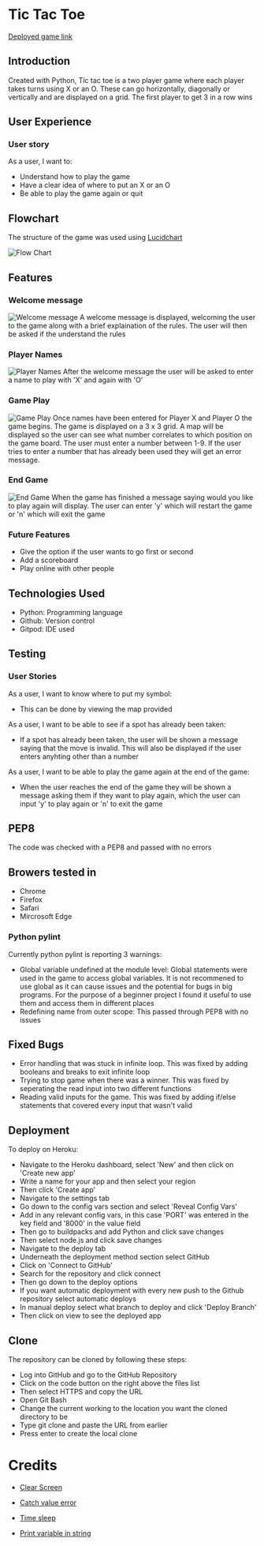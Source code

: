 # Tic Tac Toe

[Deployed game link](https://tic-tac-toe-1.herokuapp.com/)

## Introduction
Created with Python, Tic tac toe is a two player game where each player takes turns using X or an O. These can go horizontally, diagonally or vertically and are displayed on a grid. The first player to get 3 in a row wins

## User Experience
### User story
As a user, I want to:
- Understand how to play the game
- Have a clear idea of where to put an X or an O
- Be able to play the game again or quit

## Flowchart
The structure of the game was used using [Lucidchart](https://www.lucidchart.com/pages/landing?utm_source=google&utm_medium=cpc&utm_campaign=_chart_en_tier1_mixed_search_brand_exact_&km_CPC_CampaignId=1490375427&km_CPC_AdGroupID=137673543827&km_CPC_Keyword=lucid%20chart%20software&km_CPC_MatchType=e&km_CPC_ExtensionID=&km_CPC_Network=g&km_CPC_AdPosition=&km_CPC_Creative=588639287401&km_CPC_TargetID=aud-1660700197372:kwd-1007832806586&km_CPC_Country=1007903&km_CPC_Device=c&km_CPC_placement=&km_CPC_target=&gclid=CjwKCAjw5pShBhB_EiwAvmnNV24rtGB8vhbzTPT94X_52pvvg-Elz8nIPeGoIiOpQgX2s64WTkQEyRoCjuQQAvD_BwE)

![Flow Chart](assets/flow_chart.png)
## Features
### Welcome message
![Welcome message](assets/welcome_message.png)
A welcome message is displayed, welcoming the user to the game along with a brief explaination of the rules. The user will then be asked if the understand the rules

### Player Names
![Player Names](assets/enter_name.png)
After the welcome message the user will be asked to enter a name to play with 'X' and again with 'O'

### Game Play
![Game Play](assets/game_play.png)
Once names have been entered for Player X and Player O the game begins. The game is displayed on a 3 x 3 grid. A map will be displayed so the user can see what number correlates to which position on the game board. The user must enter a number between 1-9. If the user tries to enter a number that has already been used they will get an error message.

### End Game
![End Game](assets/play_again.png)
When the game has finished a message saying would you like to play again will display. The user can enter 'y' which will restart the game or 'n' which will exit the game

### Future Features
- Give the option if the user wants to go first or second 
- Add a scoreboard 
- Play online with other people

## Technologies Used
- Python: Programming language
- Github: Version control
- Gitpod: IDE used

## Testing 
### User Stories
As a user, I want to know where to put my symbol:
- This can be done by viewing the map provided 

As a user, I want to be able to see if a spot has already been taken:
- If a spot has already been taken, the user will be shown a message saying that the move is invalid. This will also be displayed if the user enters anyhting other than a number

As a user, I want to be able to play the game again at the end of the game:
- When the user reaches the end of the game they will be shown a message asking them if they want to play again, which the user can input 'y' to play again or 'n' to exit the game

## PEP8
The code was checked with a PEP8 and passed with no errors

## Browers tested in
- Chrome
- Firefox
- Safari
- Mircrosoft Edge

### Python pylint
Currently python pylint is reporting 3 warnings:
- Global variable undefined at the module level: Global statements were used in the game to access global variables. It is not recommened to use global as it can cause issues and the potential for bugs in big programs. For the purpose of a beginner project I found it useful to use them and access them in different places
- Redefining name from outer scope: This passed through PEP8 with no issues

## Fixed Bugs
- Error handling that was stuck in infinite loop. This was fixed by adding booleans and breaks to exit infinite loop
- Trying to stop game when there was a winner. This was fixed by seperating the read input into two different functions
- Reading valid inputs for the game. This was fixed by adding if/else statements that covered every input that wasn't valid

## Deployment 
To deploy on Heroku:
- Navigate to the Heroku dashboard, select 'New' and then click on 'Create new app'
- Write a name for your app and then select your region
- Then click 'Create app'
- Navigate to the settings tab
- Go down to the config vars section and select 'Reveal Config Vars'
- Add in any relevant config vars, in this case 'PORT' was entered in the key field and '8000' in the value field
- Then go to buildpacks and add Python and click save changes
- Then select node.js and click save changes
- Navigate to the deploy tab
- Underneath the deployment method section select GitHub
- Click on 'Connect to GitHub'
- Search for the repository and click connect
- Then go down to the deploy options
- If you want automatic deployment with every new push to the Github repository select automatic deploys
- In manual deploy select what branch to deploy and click 'Deploy Branch'
- Then click on view to see the deployed app

## Clone
The repository can be cloned by following these steps:

- Log into GitHub and go to the GitHub Repository
- Click on the code button on the right above the files list
- Then select HTTPS and copy the URL
- Open Git Bash
- Change the current working to the location you want the cloned directory to be
- Type git clone and paste the URL from earlier
- Press enter to create the local clone

# Credits
- [Clear Screen](https://stackoverflow.com/questions/4810537/how-to-clear-the-screen-in-python)

- [Catch value error](https://stackoverflow.com/questions/58354826/cant-catch-valueerror-in-python)

- [Time sleep](https://www.tutorialspoint.com/python/time_sleep.htm)

- [Print variable in string](https://stackoverflow.com/questions/17153779/how-can-i-print-variable-and-string-on-same-line-in-python)